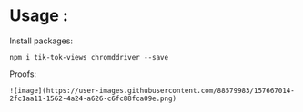 # Usage :

Install packages:
```
npm i tik-tok-views chromddriver --save
```

Proofs: 
```
![image](https://user-images.githubusercontent.com/88579983/157667014-2fc1aa11-1562-4a24-a626-c6fc88fca09e.png)
```


